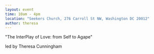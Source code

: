 ```yaml
---
layout: event
time: 10am - 4pm
location: "Seekers Church, 276 Carroll St NW, Washington DC 20012"
author: theresa
---
```


"The InterPlay of Love: from Self to Agape"

led by Theresa Cunningham
